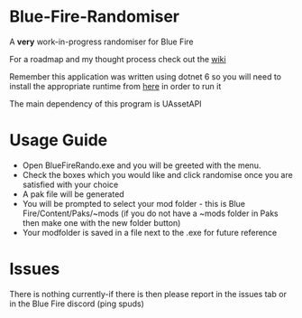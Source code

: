 # Blue-Fire-Randomiser
A **very** work-in-progress randomiser for Blue Fire

For a roadmap and my thought process check out the [wiki](https://github.com/bananaturtlesandwich/Blue-Fire-Randomiser/wiki)

Remember this application was written using dotnet 6 so you will need to install the appropriate runtime from [here](https://dotnet.microsoft.com/en-us/download/dotnet-framework/net472) in order to run it

The main dependency of this program is UAssetAPI

# Usage Guide
- Open BlueFireRando.exe and you will be greeted with the menu. 
- Check the boxes which you would like and click randomise once you are satisfied with your choice
- A pak file will be generated
- You will be prompted to select your mod folder - this is Blue Fire/Content/Paks/~mods (if you do not have a ~mods folder in Paks then make one with the new folder button)
- Your modfolder is saved in a file next to the .exe for future reference

# Issues
There is nothing currently-if there is then please report in the issues tab or in the Blue Fire discord (ping spuds)
